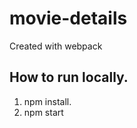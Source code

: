 # movie-details
Created with webpack

How to run locally.
------------------------

1. npm install.
2. npm start
